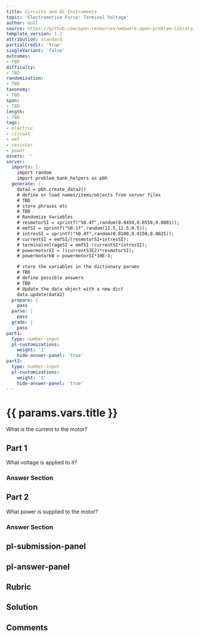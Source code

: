 ```yaml
---
title: Circuits and DC Instruments
topic: 'Electromotive Force: Terminal Voltage'
author: null
source: https://github.com/open-resources/webwork-open-problem-library/tree/master/Contrib/BrockPhysics/College_Physics_Urone/21.Circuits_and_DC_Instruments/21-02.Electromotive_Force_Terminal_Voltage/NU_U17_21_02_010.pg
template_version: 1.3
attribution: standard
partialCredit: 'true'
singleVariant: 'false'
outcomes:
- TBD
difficulty:
- TBD
randomization:
- TBD
taxonomy:
- TBD
span:
- TBD
length:
- TBD
tags:
- electric
- circuit
- emf
- resistor
- power
assets: ''
server:
  imports: |-
    import random
    import problem_bank_helpers as pbh
  generate: |-
    data2 = pbh.create_data2()
    # define or load names/items/objects from server files
    # TBD
    # store phrases etc
    # TBD
    # Randomize Variables
    # resmotorSI = sprintf("%0.4f",random(0.0450,0.0550,0.0001));
    # emfSI = sprintf("%0.1f",random(11.5,12.5,0.5));
    # intresSI = sprintf("%0.4f",random(0.0100,0.0150,0.0025));
    # currentSI = emfSI/(resmotorSI+intresSI);
    # terminalvoltageSI = emfSI-(currentSI*intresSI);
    # powermotorSI = ((currentSIE2)*resmotorSI);
    # powermotorkW = powermotorSI*10E-3;

    # store the variables in the dictionary params
    # TBD
    # define possible answers
    # TBD
    # Update the data object with a new dict
    data.update(data2)
  prepare: |
    pass
  parse: |
    pass
  grade: |
    pass
part1:
  type: number-input
  pl-customizations:
    weight: '1'
    hide-answer-panel: 'true'
part2:
  type: number-input
  pl-customizations:
    weight: '1'
    hide-answer-panel: 'true'
---
```


# {{ params.vars.title }} 


What is the current to the motor?

## Part 1 
What voltage is applied to it? 


 ### Answer Section

## Part 2 
What power is supplied to the motor? 


 ### Answer Section


## pl-submission-panel 


## pl-answer-panel 


## Rubric 


## Solution 


## Comments 


